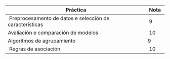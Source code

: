 | Práctica | Nota |
|----|----|
| Preprocesamento de datos e selección de características | 9 |
| Avaliación e comparación de modelos | 10 |
| Algoritmos de agrupamiento | 9 |
| Regras de asociación | 10 |

